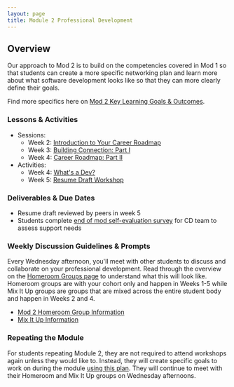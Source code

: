 ```yaml
---
layout: page
title: Module 2 Professional Development
---
```


## Overview
Our approach to Mod 2 is to build on the competencies covered in Mod 1 so that students can create a more specific networking plan and learn more about what software development looks like so that they can more clearly define their goals.

Find more specifics here on [Mod 2 Key Learning Goals & Outcomes](/module_two/mod2_learning_goals).

### Lessons & Activities

* Sessions:
    * Week 2: [Introduction to Your Career Roadmap](/module_two/week_1_career_roadmap)
    * Week 3: [Building Connection: Part I](/module_two/week_2_building_connection_i)
    * Week 4: [Career Roadmap: Part II](/module_two/week_4_career_roadmap_ii)
* Activities:
    * Week 4: [What's a Dev?](/module_two/whats_a_dev)
    * Week 5: [Resume Draft Workshop](/module_two/week_5_resume_workshop)

### Deliverables & Due Dates
* Resume draft reviewed by peers in week 5
* Students complete [end of mod self-evaluation survey](https://airtable.com/shr5n5ffg90BeMrEh) for CD team to assess support needs

### Weekly Discussion Guidelines & Prompts
Every Wednesday afternoon, you'll meet with other students to discuss and collaborate on your professional development. Read through the overview on the [Homeroom Groups page](/student_discussion_groups/index) to understand what this will look like. Homeroom groups are with your cohort only and happen in Weeks 1-5 while Mix It Up groups are groups that are mixed across the entire student body and happen in Weeks 2 and 4.

* [Mod 2 Homeroom Group Information](/student_discussion_groups/mod2_homeroom_discussion_prompts)
* [Mix It Up Information](/mixed_groups)

### Repeating the Module
For students repeating Module 2, they are not required to attend workshops again unless they would like to. Instead, they will create specific goals to work on during the module [using this plan](/module_two/m2_pd_repeat_plan). They will continue to meet with their Homeroom and Mix It Up groups on Wednesday afternoons. 


